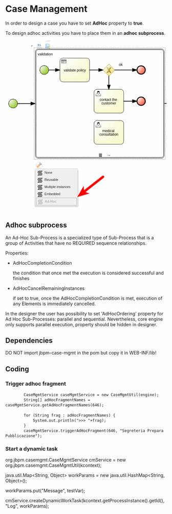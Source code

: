 # Case Management

In order to design a case you have to set **AdHoc** property to **true**.

To design adhoc activities you have to place them in an **adhoc subprocess**.

![Adhoc subprocess](imgs/adhoc.png)

## Adhoc subprocess
An Ad-Hoc Sub-Process is a specialized type of Sub-Process that is a group of Activities that have no REQUIRED sequence relationships.

Properties:

- AdHocCompletionCondition

    the condition that once met the execution is considered successful and finishes

- AdHocCancelRemainingInstances

    if set to true, once the AdHocCompletionCondition is met, execution of any Elements is immediately cancelled.

In the designer the user has possibility to set 'AdHocOrdering' property for Ad Hoc Sub-Processes: parallel and sequential.
Nevertheless, core engine only supports parallel execution, property should be hidden in designer.

## Dependencies

DO NOT import jbpm-case-mgmt in the pom but copy it in WEB-INF/lib!

## Coding

### Trigger adhoc fragment

			CaseMgmtService caseMgmtService = new CaseMgmtUtil(engine);
			String[] adHocFragmentNames = caseMgmtService.getAdHocFragmentNames(646);
		
			for (String frag : adHocFragmentNames) {
				System.out.println(">>> "+frag);
			}
			caseMgmtService.triggerAdHocFragment(646, "Segreteria Prepara Pubblicazione");


### Start a dynamic task
org.jbpm.casemgmt.CaseMgmtService cmService = new org.jbpm.casemgmt.CaseMgmtUtil(kcontext);

java.util.Map<String, Object> workParams = new java.util.HashMap<String, Object>();

workParams.put("Message", testVar);


cmService.createDynamicWorkTask(kcontext.getProcessInstance().getId(), "Log", workParams);

